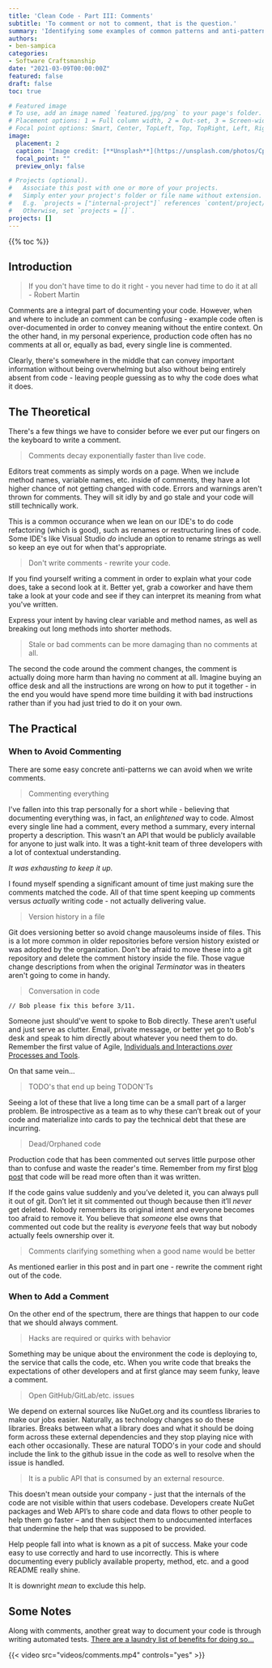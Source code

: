 ```yaml
---
title: 'Clean Code - Part III: Comments'
subtitle: 'To comment or not to comment, that is the question.'
summary: 'Identifying some examples of common patterns and anti-patterns with comments.'
authors:
- ben-sampica
categories:
- Software Craftsmanship
date: "2021-03-09T00:00:00Z"
featured: false
draft: false
toc: true

# Featured image
# To use, add an image named `featured.jpg/png` to your page's folder.
# Placement options: 1 = Full column width, 2 = Out-set, 3 = Screen-width
# Focal point options: Smart, Center, TopLeft, Top, TopRight, Left, Right, BottomLeft, Bottom, BottomRight
image:
  placement: 2
  caption: 'Image credit: [**Unsplash**](https://unsplash.com/photos/CpkOjOcXdUY)'
  focal_point: ""
  preview_only: false

# Projects (optional).
#   Associate this post with one or more of your projects.
#   Simply enter your project's folder or file name without extension.
#   E.g. `projects = ["internal-project"]` references `content/project/deep-learning/index.md`.
#   Otherwise, set `projects = []`.
projects: []
---
```


{{% toc %}}

## Introduction

> If you don't have time to do it right - you never had time to do it at all
> <br/> - Robert Martin

Comments are a integral part of documenting your code. However, when and where to include an comment can be confusing - example code often is over-documented in order to convey meaning without the entire context. On the other hand, in my personal experience, production code often has no comments at all or, equally as bad, every single line is commented.

Clearly, there's somewhere in the middle that can convey important information without being overwhelming but also without being entirely absent from code -  leaving people guessing as to why the code does what it does.

## The Theoretical

There's a few things we have to consider before we ever put our fingers on the keyboard to write a comment. 

> Comments decay exponentially faster than live code.

Editors treat comments as simply words on a page. When we include method names, variable names, etc. inside of comments, they have a lot higher chance of not getting changed with code. Errors and warnings aren't thrown for comments. They will sit idly by and go stale and your code will still technically work.

 This is a common occurance when we lean on our IDE's to do code refactoring (which is good), such as renames or restructuring lines of code. Some IDE's like Visual Studio _do_ include an option to rename strings as well so keep an eye out for when that's appropriate.

> Don't write comments - rewrite your code.

If you find yourself writing a comment in order to explain what your code does, take a second look at it. Better yet, grab a coworker and have them take a look at your code and see if they can interpret its meaning from what you've written. 

Express your intent by having clear variable and method names, as well as breaking out long methods into shorter methods. 

> Stale or bad comments can be more damaging than no comments at all.

The second the code around the comment changes, the comment is actually doing more harm than having no comment at all. Imagine buying an office desk and all the instructions are wrong on how to put it together - in the end you would have spend more time building it with bad instructions rather than if you had just tried to do it on your own.

## The Practical

### When to Avoid Commenting

There are some easy concrete anti-patterns we can avoid when we write comments.

> Commenting everything

I've fallen into this trap personally for a short while - believing that documenting everything was, in fact, an _enlightened_ way to code. Almost every single line had a comment, every method a summary, every internal property a description. This wasn't an API that would be publicly available for anyone to just walk into. It was a tight-knit team of three developers with a lot of contextual understanding.

_It was exhausting to keep it up._

I found myself spending a significant amount of time just making sure the comments matched the code. All of that time spent keeping up comments versus _actually_ writing code - not actually delivering value.

> Version history in a file

Git does versioning better so avoid change mausoleums inside of files. This is a lot more common in older repositories before version history existed or was adopted by the organization. Don't be afraid to move these into a git repository and delete the comment history inside the file. Those vague change descriptions from when the original _Terminator_ was in theaters aren't going to come in handy.

> Conversation in code

``` // Bob please fix this before 3/11. ```

Someone just should've went to spoke to Bob directly. These aren't useful and just serve as clutter. Email, private message, or better yet go to Bob's desk and speak to him directly about whatever you need them to do. Remember the first value of Agile, [Individuals and Interactions _over_ Processes and Tools](https://www.dummies.com/careers/project-management/applying-agile-management-value-1-individuals-and-interactions-over-processes-and-tools/).

On that same vein...

> TODO's that end up being TODON'Ts

Seeing a lot of these that live a long time can be a small part of a larger problem. Be introspective as a team as to why these can’t break out of your code and materialize into cards to pay the technical debt that these are incurring.

> Dead/Orphaned code

Production code that has been commented out serves little purpose other than to confuse and waste the reader's time. Remember from my first [blog post](https://bensampica.com/cleancode1) that code will be read more often than it was written. 

If the code gains value suddenly and you’ve deleted it, you can always pull it out of git. Don’t let it sit commented out though because then it’ll _never_ get deleted. Nobody remembers its original intent and everyone becomes too afraid to remove it. You believe that _someone_ else owns that commented out code but the reality is _everyone_ feels that way but nobody actually feels ownership over it. 

> Comments clarifying something when a good name would be better

As mentioned earlier in this post and in part one - rewrite the comment right out of the code.

### When to Add a Comment

On the other end of the spectrum, there are things that happen to our code that we should always comment.

> Hacks are required or quirks with behavior

Something may be unique about the environment the code is deploying to, the service that calls the code, etc. When you write code that breaks the expectations of other developers and at first glance may seem funky, leave a comment.

> Open GitHub/GitLab/etc. issues

We depend on external sources like NuGet.org and its countless libraries to make our jobs easier. Naturally, as technology changes so do these libraries. Breaks between what a library does and what it should be doing form across these external dependencies and they stop playing nice with each other occasionally. These are natural TODO's in your code and should include the link to the github issue in the code as well to resolve when the issue is handled.

> It is a public API that is consumed by an external resource.

This doesn't mean outside your company - just that the internals of the code are not visible within that users codebase. Developers create NuGet packages and Web API’s to share code and data flows to other people to help them go faster – and then subject them to undocumented interfaces that undermine the help that was supposed to be provided. 

 Help people fall into what is known as a pit of success. Make your code easy to use correctly and hard to use incorrectly. This is where documenting every publicly available property, method, etc. and a good README really shine. 

It is downright *mean* to exclude this help.

## Some Notes

Along with comments, another great way to document your code is through writing automated tests. [There are a laundry list of benefits for doing so...](https://docs.microsoft.com/en-us/dotnet/core/testing/unit-testing-best-practices)

{{< video src="videos/comments.mp4" controls="yes" >}}